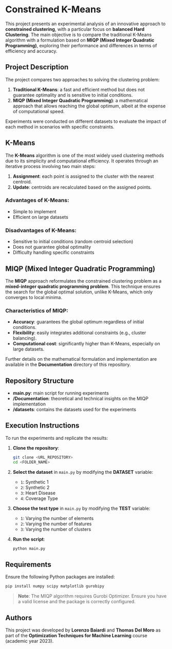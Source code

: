 # Constrained K-Means

This project presents an experimental analysis of an innovative approach to **constrained clustering**, with a particular focus on **balanced Hard Clustering**. The main objective is to compare the traditional K-Means algorithm with a formulation based on **MIQP (Mixed Integer Quadratic Programming)**, exploring their performance and differences in terms of efficiency and accuracy.

## Project Description

The project compares two approaches to solving the clustering problem:

1. **Traditional K-Means**: a fast and efficient method but does not guarantee optimality and is sensitive to initial conditions.
2. **MIQP (Mixed Integer Quadratic Programming)**: a mathematical approach that allows reaching the global optimum, albeit at the expense of computational speed.

Experiments were conducted on different datasets to evaluate the impact of each method in scenarios with specific constraints.

## K-Means

The **K-Means** algorithm is one of the most widely used clustering methods due to its simplicity and computational efficiency. It operates through an iterative process involving two main steps:

1. **Assignment**: each point is assigned to the cluster with the nearest centroid.
2. **Update**: centroids are recalculated based on the assigned points.

### Advantages of K-Means:
- Simple to implement
- Efficient on large datasets

### Disadvantages of K-Means:
- Sensitive to initial conditions (random centroid selection)
- Does not guarantee global optimality
- Difficulty handling specific constraints

## MIQP (Mixed Integer Quadratic Programming)

The **MIQP** approach reformulates the constrained clustering problem as a **mixed-integer quadratic programming problem**. This technique ensures the search for the global optimal solution, unlike K-Means, which only converges to local minima.

### Characteristics of MIQP:
- **Accuracy**: guarantees the global optimum regardless of initial conditions.
- **Flexibility**: easily integrates additional constraints (e.g., cluster balancing).
- **Computational cost**: significantly higher than K-Means, especially on large datasets.

Further details on the mathematical formulation and implementation are available in the **Documentation** directory of this repository.

## Repository Structure

- **main.py**: main script for running experiments
- **/Documentation**: theoretical and technical insights on the MIQP implementation
- **/datasets**: contains the datasets used for the experiments

## Execution Instructions

To run the experiments and replicate the results:

1. **Clone the repository**:

    ```bash
    git clone <URL_REPOSITORY>
    cd <FOLDER_NAME>
    ```

2. **Select the dataset** in `main.py` by modifying the **DATASET** variable:

    - `1`: Synthetic 1
    - `2`: Synthetic 2
    - `3`: Heart Disease
    - `4`: Coverage Type

3. **Choose the test type** in `main.py` by modifying the **TEST** variable:

    - `1`: Varying the number of elements
    - `2`: Varying the number of features
    - `3`: Varying the number of clusters

4. **Run the script**:

    ```bash
    python main.py
    ```

## Requirements

Ensure the following Python packages are installed:

```bash
pip install numpy scipy matplotlib gurobipy
```

> **Note**: The MIQP algorithm requires Gurobi Optimizer. Ensure you have a valid license and the package is correctly configured.

## Authors

This project was developed by **Lorenzo Baiardi** and **Thomas Del Moro** as part of the **Optimization Techniques for Machine Learning** course (academic year 2023).
